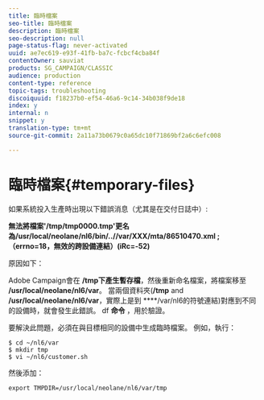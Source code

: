 ```yaml
---
title: 臨時檔案
seo-title: 臨時檔案
description: 臨時檔案
seo-description: null
page-status-flag: never-activated
uuid: ae7ec619-e93f-41fb-ba7c-fcbcf4cba84f
contentOwner: sauviat
products: SG_CAMPAIGN/CLASSIC
audience: production
content-type: reference
topic-tags: troubleshooting
discoiquuid: f18237b0-ef54-46a6-9c14-34b038f9de18
index: y
internal: n
snippet: y
translation-type: tm+mt
source-git-commit: 2a11a73b0679c0a65dc10f71869bf2a6c6efc008

---
```



# 臨時檔案{#temporary-files}

如果系統投入生產時出現以下錯誤消息（尤其是在交付日誌中）:

**無法將檔案&#39;/tmp/tmp0000.tmp&#39;更名為/usr/local/neolane/nl6/bin/..//var/XXX/mta/86510470.xml ;（errno=18，無效的跨設備連結）(iRc=-52)**

原因如下：

Adobe Campaign會在 **/tmp下產生暫存檔**，然後重新命名檔案，將檔案移至 **/usr/local/neolane/nl6/var**。 當兩個資料夾(**/tmp** and **/usr/local/neolane/nl6/var**，實際上是到 ****/var/nl6的符號連結)對應到不同的設備時，就會發生此錯誤。 df **命令** ，用於驗證。

要解決此問題，必須在與目標相同的設備中生成臨時檔案。 例如，執行：

```
$ cd ~/nl6/var
$ mkdir tmp
$ vi ~/nl6/customer.sh
```

然後添加：

```
export TMPDIR=/usr/local/neolane/nl6/var/tmp 
```

